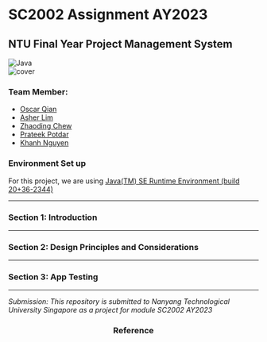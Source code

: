 # SC2002 Assignment AY2023

## NTU Final Year Project Management System
![Java](https://img.shields.io/badge/Java-ED8B00?style=for-the-badge&logo=openjdk&logoColor=white)    
![cover](https://drive.google.com/uc?export=view&id=1GX_HnXsmmYM1JdbecMcJFP4w3QGlWqCs)   
### Team Member:
- [Oscar Qian](https://github.com/oscarqjh)
- [Asher Lim](https://github.com/ieatsighpies)
- [Zhaoding Chew]()
- [Prateek Potdar](https://github.com/PRATEEKA001)
- [Khanh Nguyen](https://github.com/ngk2305)

### Environment Set up

For this project, we are using [Java(TM) SE Runtime Environment (build 20+36-2344)](https://www.oracle.com/java/technologies/downloads/)

---

### Section 1: Introduction   


---

### Section 2: Design Principles and Considerations

---
### Section 3: App Testing   

---

*Submission: This repository is submitted to Nanyang Technological University Singapore as a project for module SC2002 AY2023*

<h3 align="center">Reference</h3>